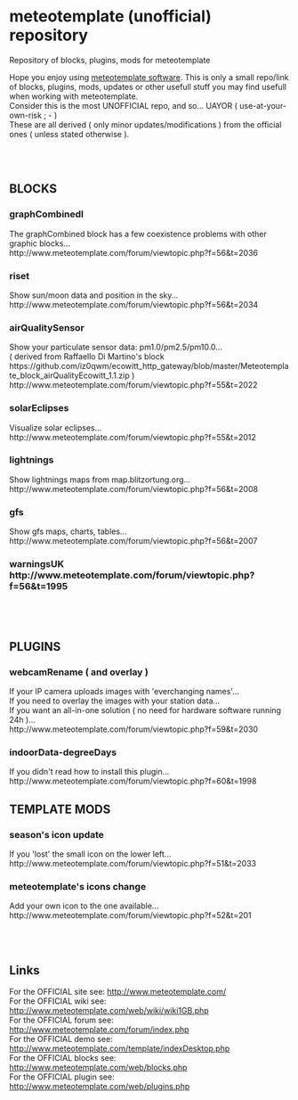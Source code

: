 # meteotemplate (unofficial) repository
Repository of blocks, plugins, mods for meteotemplate

Hope you enjoy using <a href="http://www.meteotemplate.com/">meteotemplate software</a>. This is only a small repo/link of blocks, plugins, mods, updates or other usefull stuff you may find usefull when working with meteotemplate.<br>
Consider this is the most UNOFFICIAL repo, and so... UAYOR ( use-at-your-own-risk ; - )<br>
These are all derived ( only minor updates/modifications ) from the official ones ( unless stated otherwise ).

<br><br><h2>BLOCKS</h2>

<h3>graphCombinedI</h3>
The graphCombined block has a few coexistence problems with other graphic blocks...<br>
http://www.meteotemplate.com/forum/viewtopic.php?f=56&t=2036<br>
<h3>riset</h3>
Show sun/moon data and position in the sky...<br>
http://www.meteotemplate.com/forum/viewtopic.php?f=56&t=2034<br>
<h3>airQualitySensor</h3>
Show your particulate sensor data: pm1.0/pm2.5/pm10.0...<br>
( derived from Raffaello Di Martino's block https://github.com/iz0qwm/ecowitt_http_gateway/blob/master/Meteotemplate_block_airQualityEcowitt_1.1.zip )<br>
http://www.meteotemplate.com/forum/viewtopic.php?f=55&t=2022<br>
<h3>solarEclipses</h3>
Visualize solar eclipses...<br>
http://www.meteotemplate.com/forum/viewtopic.php?f=55&t=2012<br>
<h3>lightnings</h3>
Show lightnings maps from map.blitzortung.org...<br>
http://www.meteotemplate.com/forum/viewtopic.php?f=56&t=2008<br>
<h3>gfs</h3>
Show gfs maps, charts, tables...<br>
http://www.meteotemplate.com/forum/viewtopic.php?f=56&t=2007<br>
<h3>warningsUK<br>
http://www.meteotemplate.com/forum/viewtopic.php?f=56&t=1995<br>

<br><br><h2>PLUGINS</h2>

<h3>webcamRename ( and overlay )</h3>
If your IP camera uploads images with 'everchanging names'...<br>
If you need to overlay the images with your station data...<br>
If you want an all-in-one solution ( no need for hardware software running 24h )...<br>
http://www.meteotemplate.com/forum/viewtopic.php?f=59&t=2030<br>
<h3>indoorData-degreeDays</h3>
If you didn't read how to install this plugin...<br>
http://www.meteotemplate.com/forum/viewtopic.php?f=60&t=1998<br>

<h2>TEMPLATE MODS</h2>
<h3>season's icon update</h3>
If you 'lost' the small icon on the lower left...<br>
http://www.meteotemplate.com/forum/viewtopic.php?f=51&t=2033<br>
<h3>meteotemplate's icons change</h3>
Add your own icon to the one available...<br>
http://www.meteotemplate.com/forum/viewtopic.php?f=52&t=201<br>

<br><br><h2>Links</h2>
For the OFFICIAL site see: http://www.meteotemplate.com/<br>
For the OFFICIAL wiki see: http://www.meteotemplate.com/web/wiki/wiki1GB.php<br>
For the OFFICIAL forum see: http://www.meteotemplate.com/forum/index.php<br>
For the OFFICIAL demo see: http://www.meteotemplate.com/template/indexDesktop.php<br>
For the OFFICIAL blocks see: http://www.meteotemplate.com/web/blocks.php<br>
For the OFFICIAL plugin see: http://www.meteotemplate.com/web/plugins.php<br>
